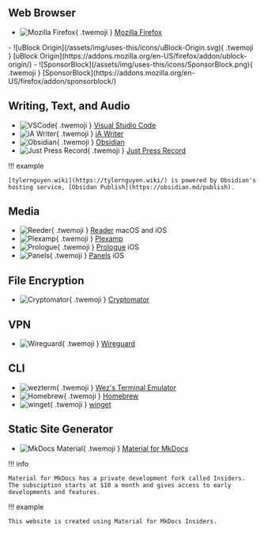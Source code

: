 ## Web Browser

<div class="grid cards" markdown>

- ![Mozilla Firefox](/assets/img/uses-this/icons/Firefox.svg){ .twemoji } [Mozilla Firefox](https://www.mozilla.org/en-US/firefox/new/)

</div>

<div class="grid cards" markdown>
- ![uBlock Origin](/assets/img/uses-this/icons/uBlock-Origin.svg){ .twemoji } [uBlock Origin](https://addons.mozilla.org/en-US/firefox/addon/ublock-origin/)
- ![SponsorBlock](/assets/img/uses-this/icons/SponsorBlock.png){ .twemoji } [SponsorBlock](https://addons.mozilla.org/en-US/firefox/addon/sponsorblock/)

</div>

## Writing, Text, and Audio

<div class="grid cards" markdown>

- ![VSCode](/assets/img/uses-this/icons/VSCode.png){ .twemoji } [Visual Studio Code](https://code.visualstudio.com/)
- ![iA Writer](/assets/img/uses-this/icons/iA-Writer.png){ .twemoji } [iA Writer](https://ia.net/writer)
- ![Obsidian](/assets/img/uses-this/icons/Obsidian.png){ .twemoji } [Obsidian](https://obsidian.md/)
- ![Just Press Record](/assets/img/uses-this/icons/Just-Press-Record.png){ .twemoji } [Just Press Record](https://www.openplanetsoftware.com/just-press-record/)

</div>

!!! example

    [tylernguyen.wiki](https://tylernguyen.wiki/) is powered by Obsidian's hosting service, [Obsidan Publish](https://obsidian.md/publish).

## Media

<div class="grid cards" markdown>

- ![Reeder](/assets/img/uses-this/icons/Reeder.jpg){ .twemoji } [Reader](https://reederapp.com/) macOS and iOS
- ![Plexamp](/assets/img/uses-this/icons/Plexamp.png){ .twemoji } [Plexamp](https://plexamp.com/)
- ![Prologue](/assets/img/uses-this/icons/Prologue.jpg){ .twemoji } [Prologue](https://prologue.audio/) iOS
- ![Panels](/assets/img/uses-this/icons/Panels.png){ .twemoji } [Panels](https://panels.app/) iOS

</div>

## File Encryption

<div class="grid cards" markdown>

- ![Cryptomator](/assets/img/uses-this/icons/Cryptomator.svg){ .twemoji } [Cryptomator](https://cryptomator.org/)

</div>

## VPN

<div class="grid cards" markdown>

- ![Wireguard](/assets/img/uses-this/icons/Wireguard.svg){ .twemoji } [Wireguard](https://www.wireguard.com/)

</div>

## CLI

<div class="grid cards" markdown>

- ![wezterm](/assets/img/uses-this/icons/wezterm.png){ .twemoji } [Wez's Terminal Emulator](https://wezfurlong.org/wezterm/)
- ![Homebrew](/assets/img/uses-this/icons/Homebrew.png){ .twemoji } [Homebrew](https://brew.sh/)
- ![winget](/assets/img/uses-this/icons/winget.png){ .twemoji } [winget](https://github.com/microsoft/winget-cli)

</div>

## Static Site Generator

<div class="grid cards" markdown>

- ![MkDocs Material](/assets/img/uses-this/icons/MkDocs-Material.png){ .twemoji } [Material for MkDocs](https://squidfunk.github.io/mkdocs-material/)

</div>

!!! info

    Material for MkDocs has a private development fork called Insiders. The subsciption starts at $10 a month and gives access to early developments and features.

!!! example

    This website is created using Material for MkDocs Insiders.